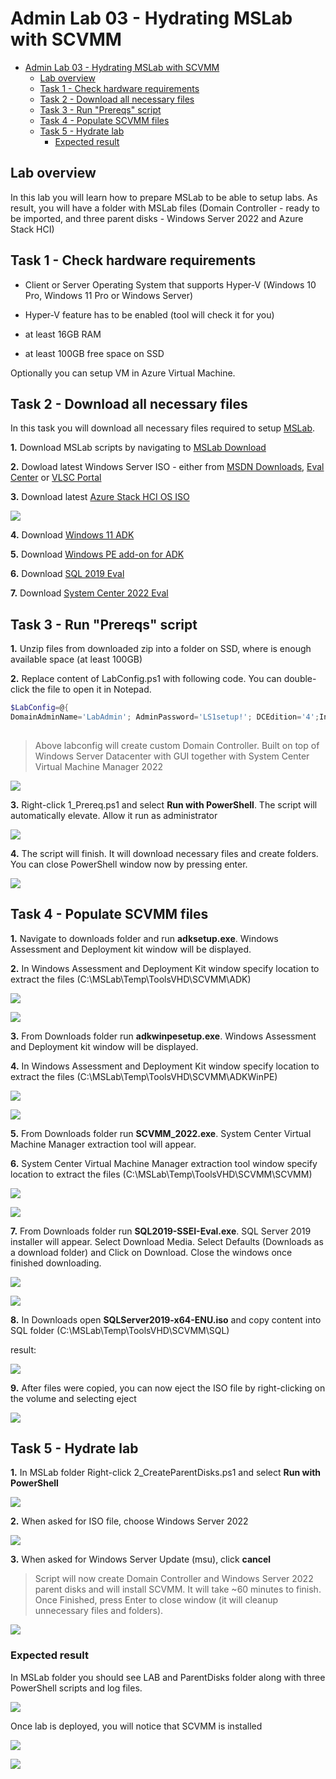 # Admin Lab 03 - Hydrating MSLab with SCVMM

<!-- TOC -->

- [Admin Lab 03 - Hydrating MSLab with SCVMM](#admin-lab-04---hydrating-mslab-with-scvmm)
    - [Lab overview](#lab-overview)
    - [Task 1 - Check hardware requirements](#task-1---check-hardware-requirements)
    - [Task 2 - Download all necessary files](#task-2---download-all-necessary-files)
    - [Task 3 - Run "Prereqs" script](#task-3---run-prereqs-script)
    - [Task 4 - Populate SCVMM files](#task-4---populate-scvmm-files)
    - [Task 5 - Hydrate lab](#task-5---hydrate-lab)
        - [Expected result](#expected-result)

<!-- /TOC -->


## Lab overview

In this lab you will learn how to prepare MSLab to be able to setup labs. As result, you will have a folder with MSLab files (Domain Controller - ready to be imported, and three parent disks - Windows Server 2022 and Azure Stack HCI)

## Task 1 - Check hardware requirements

* Client or Server Operating System that supports Hyper-V (Windows 10 Pro, Windows 11 Pro or Windows Server)

* Hyper-V feature has to be enabled (tool will check it for you)

* at least 16GB RAM

* at least 100GB free space on SSD

Optionally you can setup VM in Azure Virtual Machine.

## Task 2 - Download all necessary files

In this task you will download all necessary files required to setup [MSLab](https://aka.ms/mslab).

**1.** Download MSLab scripts by navigating to [MSLab Download](https://aka.ms/mslab/download)

**2.** Dowload latest Windows Server ISO - either from [MSDN Downloads](https://my.visualstudio.com/downloads), [Eval Center](https://www.microsoft.com/en-us/evalcenter/evaluate-windows-server-2022) or [VLSC Portal](https://www.microsoft.com/licensing/servicecenter)

**3.** Download latest [Azure Stack HCI OS ISO](https://azure.microsoft.com/en-us/products/azure-stack/hci/hci-download/)

![](./media/explorer01.png)

**4.** Download [Windows 11 ADK](https://go.microsoft.com/fwlink/?linkid=2165884)

**5.** Download [Windows PE add-on for ADK](https://go.microsoft.com/fwlink/?linkid=2166133)

**6.** Download [SQL 2019 Eval](https://www.microsoft.com/en-us/evalcenter/evaluate-sql-server-2019)

**7.** Download [System Center 2022 Eval](https://www.microsoft.com/en-us/evalcenter/evaluate-system-center-2022)


## Task 3 - Run "Prereqs" script

**1.** Unzip files from downloaded zip into a folder on SSD, where is enough available space (at least 100GB)

**2.** Replace content of LabConfig.ps1 with following code. You can double-click the file to open it in Notepad.

```PowerShell
$LabConfig=@{ 
DomainAdminName='LabAdmin'; AdminPassword='LS1setup!'; DCEdition='4';InstallSCVMM='yes'}
 
```
> Above labconfig will create custom Domain Controller. Built on top of Windows Server Datacenter with GUI together with System Center Virtual Machine Manager 2022

![](./media/explorer03.png)

**3.** Right-click 1_Prereq.ps1 and select **Run with PowerShell**. The script will automatically elevate. Allow it run as administrator

![](./media/explorer04.png)

**4.** The script will finish. It will download necessary files and create folders. You can close PowerShell window now by pressing enter.

![](./media/explorer05.png)

## Task 4 - Populate SCVMM files

**1.** Navigate to downloads folder and run **adksetup.exe**. Windows Assessment and Deployment kit window will be displayed.

**2.** In Windows Assessment and Deployment Kit window specify location to extract the files (C:\MSLab\Temp\ToolsVHD\SCVMM\ADK)

![](./media/adk01.png)

![](./media/adk02.png)

**3.** From Downloads folder run **adkwinpesetup.exe**. Windows Assessment and Deployment kit window will be displayed.

**4.** In Windows Assessment and Deployment Kit window specify location to extract the files (C:\MSLab\Temp\ToolsVHD\SCVMM\ADKWinPE)

![](./media/adk03.png)

![](./media/adk04.png)

**5.** From Downloads folder run **SCVMM_2022.exe**. System Center Virtual Machine Manager extraction tool will appear.

**6.** System Center Virtual Machine Manager extraction tool window specify location to extract the files (C:\MSLab\Temp\ToolsVHD\SCVMM\SCVMM)

![](./media/scvmm01.png)

![](./media/scvmm02.png)

**7.** From Downloads folder run **SQL2019-SSEI-Eval.exe**. SQL Server 2019 installer will appear. Select Download Media. Select Defaults (Downloads as a download folder) and Click on Download. Close the windows once finished downloading.

![](./media/sql01.png)

![](./media/sql02.png)

**8.** In Downloads open **SQLServer2019-x64-ENU.iso** and copy content into SQL folder (C:\MSLab\Temp\ToolsVHD\SCVMM\SQL)

result:

![](./media/explorer06.png)

**9.** After files were copied, you can now eject the ISO file by right-clicking on the volume and selecting eject

![](./media/explorer07.png)

## Task 5 - Hydrate lab

**1.** In MSLab folder Right-click 2_CreateParentDisks.ps1 and select **Run with PowerShell**

![](./media/explorer08.png)

**2.** When asked for ISO file, choose Windows Server 2022

![](./media/explorer09.png)

**3.** When asked for Windows Server Update (msu), click **cancel**

> Script will now create Domain Controller and Windows Server 2022 parent disks and will install SCVMM. It will take ~60 minutes to finish. Once Finished, press Enter to close window (it will cleanup unnecessary files and folders).

![](./media/powershell01.png)

### Expected result

In MSLab folder you should see LAB and ParentDisks folder along with three PowerShell scripts and log files.

![](./media/explorer10.png)

Once lab is deployed, you will notice that SCVMM is installed

![](./media/scvmm03.png)

![](./media/scvmm04.png)


